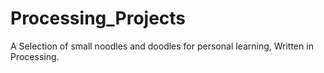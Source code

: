 # Processing_Projects
A Selection of small noodles and doodles for personal learning, Written in Processing.
